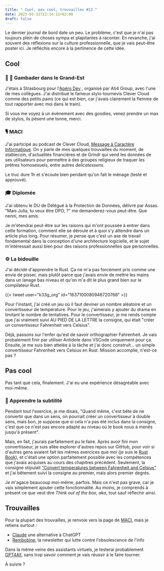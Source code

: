 ```yaml
---
title: " Cool, pas cool, trouvailles #13 "
date: 2023-03-31T22:14:11+02:00
draft: false
---
```


Le dernier journal de bord date un peu. Le problème, c'est que je n'ai pas toujours plein de choses sympa et plapitantes à raconter. En revanche, j'ai souvent des réflexions sur la culture professionnelle, que je vais peut-être poster ici. Je réfléchis encore à la pertinence de cette idée.

## Cool

###  🚃 🌈 Gambader dans le Grand-Est

J'étais à Strasbourg pour l'[Apéro Dev](https://ati4group.com/apero-dev-evenement-strasbourg/) , organisé par Ati4 Group, avec l'une de mes collègues. J'ai distribué le fameux stylo-tournevis Clever Cloud comme des petits pains (ce qui est bien, car j'avais clairement la flemme de tout rapporter avec moi dans le train). 

Si vous me voyez à un évènement avec des goodies, venez prendre un max de stylos, ils pèsent une tonne, merci.

### 🎙️ MACI

J'ai participé au podcast de Clever Cloud, [Message à Caractère Informatique](https://www.clever-cloud.com/podcast/84-dans-son-cellar-claude-virtualise-des-puzzles-linux-avec-microsoft/). On y parle de mes quelques trouvailles du moment, de stablecoin, d'actualités financières et de Grindr qui vend les données de ses utilisateurs pour permettre à des groupes religieux de traquer les prêtres homosexuels, entre autres _delicatessens_.

Le truc dure 1h et s'écoute bien pendant qu'on fait le ménage (testé et approuvé).

### 🎓 Diplomée

J'ai obtenu le DU de Délégué à la Protection de Données, délivré par Assas. "Mais Julia, tu veux être DPO, ?"  me demanderez-vous peut-être. Que nenni, mes amis.

Je m'étendrai peut-être sur les raisons qui m'ont poussée à entrer dans cette formation, comment elle se déroule et à quoi s'y attendre dans un article plus long. Pour résumer, je pense que c'est un axe de travail fondamental dans la conception d'une architecture logicielle, et le sujet m'intéressait aussi bien pour des raisons professionnelles que personnelles.

### ⚙️ La bidouille

J'ai décidé d'apprendre le Rust. Ça ne m'a pas forcément pris comme une envie de pisser, mais plutôt parce que j'avais envie de mettre les mains dans un lanage bas niveau et qu'on m'a dit le plus grand bien sur le compilateur Rust. 

{{< tweet user="k33g_org" id="1637100080946720768" >}}

Pour l'instant, j'ai créé un jeu où il faut deviner un nombre aléatoire et un convertisseur de température. Pour le jeu, j'aimerais y ajouter du drama en limitant le nombre de tentatives. Pour le convertisseur, je me rends compte que j'ai vraiment suivi AU PIED DE LA LETTRE la consigne, qui était "créer un convertisseur Fahrenheit vers Celsius".

Déjà, passons sur l'enfer qu'est de savoir orthographier Fahrenheit. Je vais probalement finir par utiliser Antidote dans VSCode uniquement pour ça. Ensuite, je me suis bien attelée à la tâche et j'ai donc construit... un simple convertisseur Fahrenheit vers Celsius en Rust. Mission accomplie, n'est-ce pas ? 


## Pas cool

Pas tant que cela, finalement. J'ai eu une expérience désagréable avec moi-même.

###  🥸 Apprendre la subtilité

Pendant tout l'exercice, je me disais,  "Quand même, c'est bête de ne convertir que dans un sens, on pourrait créer un convertisseur à double sens, mais bon, je suppose que si cela n'a pas été inclus dans la consigne, c'est que ce n'est pas encore adapté au niveau où le book nous à menés jusqu'à présent". 

Mais, en fait, j'aurais parfaitement pu le faire. Après avoir fini mon convertisseur, je suis allée explorer d'autres repos sur GitHub, pour voir si d'autres gens avaient fait les mêmes exercices que moi (je suis le [Rust Book](https://doc.rust-lang.org/book/)), et c'était une option parfaitement possible avec les compétences que j'avais acquises au cours des chapitres précédent.  Seulement, la consigne stipulait ["Convert temperatures between Fahrenheit and Celsius"](https://doc.rust-lang.org/book/ch03-05-control-flow.html) et j'ai bêtement suivi la consigne au premier, mais alors premier degrés.

Je m'agace beaucoup moi-même, parfois. Mais ce n'est pas grave, car je vais simplement ajouter cette fonctionnalité. Au moins, je comprends à présent ce que veut dire _Think out of the box_, _aka_, tout sauf réflechir ainsi.


## Trouvailles

Pour la plupart des trouvailles, je renvoie vers la page de [MACI](https://www.clever-cloud.com/podcast/84-dans-son-cellar-claude-virtualise-des-puzzles-linux-avec-microsoft/), mais je retiens surtout : 

- [Claude](https://www.anthropic.com/index/introducing-claude) une alternative à ChatGPT
- [Rembobine](https://rembobine.info), la newsletter qui lutte contre l'obsolescence de l'info

Dans la même veine des assistants virtuels, je testerai probablement [GPT4All](https://github.com/nomic-ai/gpt4all), sans trop savoir comment je vais réussir à le faire tourner.

À suivre ?